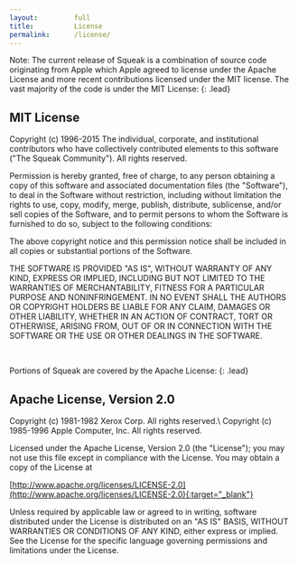 ```yaml
---
layout:         full
title:          License
permalink:      /license/
---
```


Note: The current release of Squeak is a combination of source code
originating from Apple which Apple agreed to license under the Apache
License and more recent contributions licensed under the MIT license.  The
vast majority of the code is under the MIT License:
{: .lead}


## MIT License

Copyright (c) 1996-2015 The individual, corporate, and institutional contributors
who have collectively contributed elements to this software (&quot;The
Squeak Community&quot;).
All rights reserved.

Permission is hereby granted, free of charge, to any person obtaining a
copy of this software and associated documentation files
(the &quot;Software&quot;), to deal in the Software without restriction,
including without limitation the rights to use, copy, modify, merge,
publish, distribute, sublicense, and/or sell copies of the Software, and to
permit persons to whom the Software is furnished to do so, subject to the
following conditions:

The above copyright notice and this permission notice shall be included
in all copies or substantial portions of the Software.

THE SOFTWARE IS PROVIDED &quot;AS IS&quot;, WITHOUT WARRANTY OF ANY KIND,
EXPRESS OR IMPLIED, INCLUDING BUT NOT LIMITED TO THE WARRANTIES OF
MERCHANTABILITY, FITNESS FOR A PARTICULAR PURPOSE AND NONINFRINGEMENT. IN NO
EVENT SHALL THE AUTHORS OR COPYRIGHT HOLDERS BE LIABLE FOR ANY CLAIM, DAMAGES OR
OTHER LIABILITY, WHETHER IN AN ACTION OF CONTRACT, TORT OR OTHERWISE, ARISING
FROM, OUT OF OR IN CONNECTION WITH THE SOFTWARE OR THE USE OR OTHER DEALINGS
IN THE SOFTWARE.

<br />

Portions of Squeak are covered by the Apache License:
{: .lead}

## Apache License, Version 2.0

Copyright (c) 1981-1982 Xerox Corp. All rights reserved.\\
Copyright (c) 1985-1996 Apple Computer, Inc. All rights reserved.

Licensed under the Apache License, Version 2.0 (the &quot;License&quot;);
you may not use this file except in compliance with the License. You may
obtain a copy of the License at

[http://www.apache.org/licenses/LICENSE-2.0](http://www.apache.org/licenses/LICENSE-2.0){:target="_blank"}

Unless required by applicable law or agreed to in writing, software
distributed under the License is distributed on an &quot;AS IS&quot; BASIS,
WITHOUT WARRANTIES OR CONDITIONS OF ANY KIND, either express or implied. See
the License for the specific language governing permissions and limitations
under the License.
